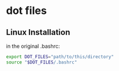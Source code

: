 # dot files


## Linux Installation
in the original .bashrc:

```bash
export DOT_FILES="path/to/this/directory"
source "$DOT_FILES/.bashrc"
```
